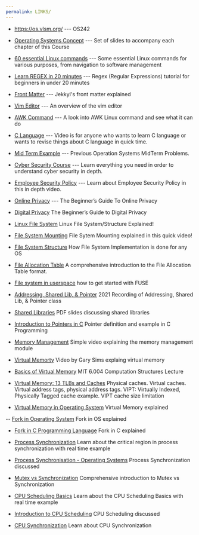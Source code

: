 ```yaml
---
permalink: LINKS/
---
```




- <https://os.vlsm.org/> --- OS242

- [Operating Systems Concept](https://codex.cs.yale.edu/avi/os-book/OS10/slide-dir/) ---
Set of slides to accompany each chapter of this Course

- [60 essential Linux commands](https://www.hostinger.com/tutorials/linux-comman) ---
Some essential Linux commands for various purposes, from navigation to software management

- [Learn REGEX in 20 minutes](https://youtu.be/rhzKDrUiJVk?si=vqxeSX_FBe-hrL5-) --- 
Regex (Regular Expressions) tutorial for beginners in under 20 minutes

- [Front Matter](https://jekyllrb.com/docs/front-matter/) --- 
Jekkyl's front matter explained

- [Vim Editor](https://web.stanford.edu/class/cs107/resources/vim#:~:text=To%20go%20into%20INSERT%20mode,you%20type%20the%20esc%20key.) --- 
An overview of the vim editor

- [AWK Command](https://www.digitalocean.com/community/tutorials/awk-command-linux) ---
A look into AWK Linux command and see what it can do

- [C Language](https://youtu.be/dTp0c41XnrQ?si=4iRbYzBoo5khyJ4K) ---
Video is for anyone who wants to learn C language or wants to revise things about C language in quick time.

- [Mid Term Example](https://rms46.vlsm.org/2/197.pdf) ---
Previous Operation Systems MidTerm Problems.

- [Cyber Security Course](https://www.youtube.com/watch?v=U_P23SqJaDc) ---
Learn everything you need in order to understand cyber security in depth.

- [Employee Security Policy](https://www.youtube.com/watch?v=CivG_2UqKMg) ---
Learn about Employee Security Policy in this in depth video.

- [Online Privacy](https://www.freecodecamp.org/news/the-beginners-guide-to-online-privacy-7149b33c4a3e/) ---
The Beginner’s Guide To Online Privacy

- [Digital Privacy](https://www.youtube.com/watch?v=u8_9AQYLSbo)
The Beginner’s Guide to Digital Privacy

- [Linux File System](https://www.youtube.com/watch?v=HbgzrKJvDRw)
Linux File System/Structure Explained!

- [File System Mounting](https://www.youtube.com/watch?v=QT1mBAJBuoA)
File Sytem Mounting explained in this quick video!

- [File System Structure](https://www.youtube.com/watch?v=DEtBiHvBPJ8)
How File System Implementation is done for any OS

- [File Allocation Table](https://www.youtube.com/watch?v=V2Gxqv3bJCk)
A comprehensive introduction to the File Allocation Table format. 

- [File system in userspace](https://www.youtube.com/watch?v=LZCILvr5tUk)
how to get started with FUSE

- [Addressing, Shared Lib, & Pointer](https://youtu.be/uFj7mKNq1t0)
2021 Recording of Addressing, Shared Lib, & Pointer class

- [Shared Libraries](https://jhucsf.github.io/spring2021/lectures/lecture19-public.pdf)
PDF slides discussing shared libraries

- [Introduction to Pointers in C](https://www.youtube.com/watch?v=f2i0CnUOniA)
Pointer definition and example in C Programming

- [Memory Management](https://www.youtube.com/watch?v=Ag4p5yCqte8)
Simple video explaining the memory management module

- [Virtual Memorty](https://www.youtube.com/watch?v=2quKyPnUShQ)
Video by Gary Sims explaing virtual memory

- [Basics of Virtual Memory](https://www.youtube.com/watch?v=8yO2FBBfaB0)
MIT 6.004 Computation Structures Lecture

- [Virtual Memory: 13 TLBs and Caches](https://www.youtube.com/watch?v=3sX5obQCHNA)
Physical caches. Virtual caches. Virtual address tags, physical address tags. VIPT: Virtually Indexed, Physically Tagged cache example. VIPT cache size limitation

- [Virtual Memory in Operating System](https://www.geeksforgeeks.org/virtual-memory-in-operating-system/)
Virtual Memory explained

-- [Fork in Operating System](https://www.geeksforgeeks.org/fork-system-call-in-operating-system/)
Fork in OS explained

- [Fork in C Programming Language](https://www.geeksforgeeks.org/fork-system-call/)
Fork in C explained

- [Process Synchronization](https://www.youtube.com/watch?v=ph2awKa8r5Y)
Learn about the critical region in process synchronization with real time example

- [Process Synchronisation - Operating Systems](https://www.youtube.com/watch?v=eKKc0d7kzww)
Process Synchronization discussed

- [Mutex vs Synchronization](https://www.youtube.com/watch?v=jkRN9zcLH1s)
Comprehensive introduction to Mutex vs Synchronization

- [CPU Scheduling Basics](https://www.youtube.com/watch?v=Jkmy2YLUbUY)
Learn about the CPU Scheduling Basics with real time example

- [Introduction to CPU Scheduling](https://www.youtube.com/watch?v=EWkQl0n0w5M&list=PLBlnK6fEyqRitWSE_AyyySWfhRgyA-rHk)
CPU Scheduling discussed

- [CPU Synchronization](https://www.youtube.com/watch?v=2h3eWaPx8SA)
Learn about CPU Synchronization

